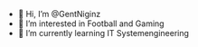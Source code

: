 - 👋 Hi, I’m @GentNiginz
- 👀 I’m interested in Football and Gaming
- 🌱 I’m currently learning IT Systemengineering 
